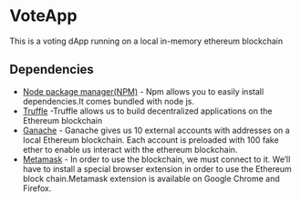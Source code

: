 # VoteApp
This is a voting dApp running on a  local in-memory ethereum blockchain


## Dependencies
* [Node package manager(NPM)](https://nodejs.org/en/) - Npm allows you to easily install dependencies.It comes bundled with node js.
* [Truffle](https://trufflesuite.com/) -Truffle allows us to build decentralized applications on the Ethereum blockchain
* [Ganache](https://trufflesuite.com/ganache/) - Ganache gives us 10 external accounts with addresses on a local Ethereum blockchain. Each account is preloaded with 100 fake ether to enable us  interact with the ethereum blockchain.
* [Metamask]("https://chrome.google.com/webstore/detail/metamask/nkbihfbeogaeaoehlefnkodbefgpgknn?hl=en") - In order to use the blockchain, we must connect to it. We’ll have to install a special browser extension in order to use the Ethereum block chain.Metamask extension is available on Google Chrome and Firefox.
